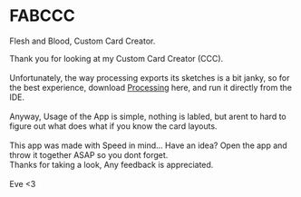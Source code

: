 # FABCCC
Flesh and Blood, Custom Card Creator.

Thank you for looking at my Custom Card Creator (CCC).  
<br>
Unfortunately, the way processing exports its sketches is a bit janky, so for the best experience, download [Processing](www.processing.org/download) here, and run it directly from the IDE.  
<br>
Anyway, Usage of the App is simple, nothing is labled, but arent to hard to figure out what does what if you know the card layouts.  
<br>
This app was made with Speed in mind... Have an idea? Open the app and throw it together ASAP so you dont forget.  
Thanks for taking a look, Any feedback is appreciated.  
<br>
Eve <3
